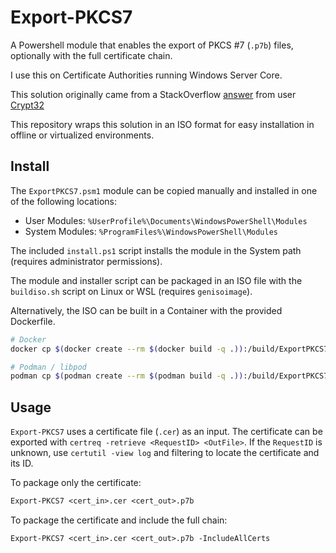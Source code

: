 # Export-PKCS7

A Powershell module that enables the export of PKCS #7 (`.p7b`) files,
optionally with the full certificate chain.

I use this on Certificate Authorities running Windows Server Core.

This solution originally came from a StackOverflow
[answer](https://stackoverflow.com/a/33529873) from user
[Crypt32](https://stackoverflow.com/users/3997611/crypt32)

This repository wraps this solution in an ISO format for easy installation in
offline or virtualized environments.

## Install

The `ExportPKCS7.psm1` module can be copied manually and installed in one of the
following locations:

- User Modules: `%UserProfile%\Documents\WindowsPowerShell\Modules`
- System Modules: `%ProgramFiles%\WindowsPowerShell\Modules`

The included `install.ps1` script installs the module in the System path
(requires administrator permissions).

The module and installer script can be packaged in an ISO file with the
`buildiso.sh` script on Linux or WSL (requires `genisoimage`).

Alternatively, the ISO can be built in a Container with the provided Dockerfile.

```sh
# Docker
docker cp $(docker create --rm $(docker build -q .)):/build/ExportPKCS7.iso .

# Podman / libpod
podman cp $(podman create --rm $(podman build -q .)):/build/ExportPKCS7.iso .
```

## Usage

`Export-PKCS7` uses a certificate file (`.cer`) as an input. The certificate can
be exported with `certreq -retrieve <RequestID> <OutFile>`. If the `RequestID`
is unknown, use `certutil -view log` and filtering to locate the certificate and
its ID.

To package only the certificate:

```ps
Export-PKCS7 <cert_in>.cer <cert_out>.p7b
```

To package the certificate and include the full chain:

```ps
Export-PKCS7 <cert_in>.cer <cert_out>.p7b -IncludeAllCerts
```
